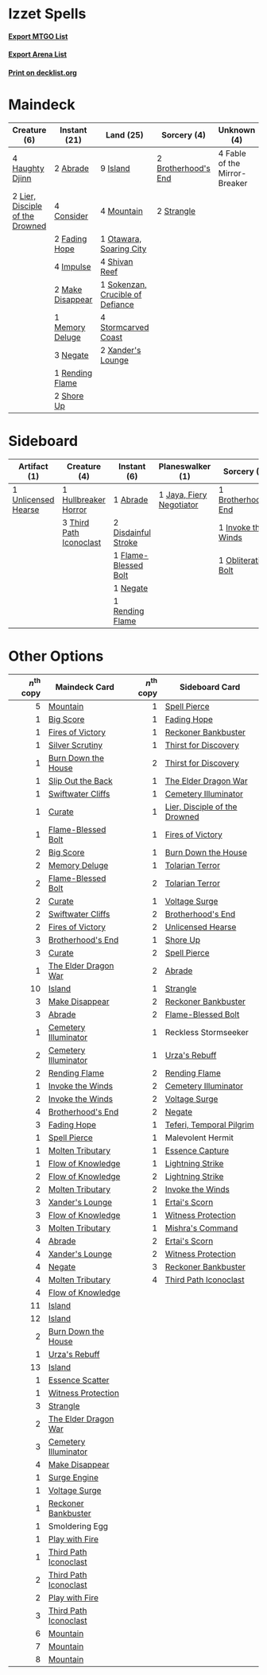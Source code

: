 # Izzet Spells

#### [Export MTGO List](../collection/Izzet%20Spells/Izzet%20Spells.txt)
#### [Export Arena List](../collection/Izzet%20Spells/Izzet%20Spells_arena.txt)
#### [Print on decklist.org](http://decklist.org/?deckmain=2%09Abrade%0A2%09Brotherhood's%20End%0A4%09Consider%0A4%09Fable%20of%20the%20Mirror-Breaker%0A2%09Fading%20Hope%0A4%09Haughty%20Djinn%0A4%09Impulse%0A9%09Island%0A2%09Lier,%20Disciple%20of%20the%20Drowned%0A2%09Make%20Disappear%0A1%09Memory%20Deluge%0A4%09Mountain%0A3%09Negate%0A1%09Otawara,%20Soaring%20City%0A1%09Rending%20Flame%0A4%09Shivan%20Reef%0A2%09Shore%20Up%0A1%09Sokenzan,%20Crucible%20of%20Defiance%0A4%09Stormcarved%20Coast%0A2%09Strangle%0A2%09Xander's%20Lounge&deckside=1%09Abrade%0A1%09Brotherhood's%20End%0A2%09Disdainful%20Stroke%0A1%09Flame-Blessed%20Bolt%0A1%09Hullbreaker%20Horror%0A1%09Invoke%20the%20Winds%0A1%09Jaya,%20Fiery%20Negotiator%0A1%09Negate%0A1%09Obliterating%20Bolt%0A1%09Rending%20Flame%0A3%09Third%20Path%20Iconoclast%0A1%09Unlicensed%20Hearse)
# Maindeck

|                                               Creature (6)                                               |                                       Instant (21)                                        |                                                 Land (25)                                                 |                                         Sorcery (4)                                          |         Unknown (4)         |
|----------------------------------------------------------------------------------------------------------|-------------------------------------------------------------------------------------------|-----------------------------------------------------------------------------------------------------------|----------------------------------------------------------------------------------------------|-----------------------------|
|4 [Haughty Djinn](http://gatherer.wizards.com/Pages/Card/Details.aspx?multiverseid=574532)                |2 [Abrade](http://gatherer.wizards.com/Pages/Card/Details.aspx?multiverseid=430772)        |9 [Island](http://gatherer.wizards.com/Pages/Card/Details.aspx?multiverseid=439857)                        |2 [Brotherhood's End](http://gatherer.wizards.com/Pages/Card/Details.aspx?multiverseid=583713)|4 Fable of the Mirror-Breaker|
|2 [Lier, Disciple of the Drowned](http://gatherer.wizards.com/Pages/Card/Details.aspx?multiverseid=534821)|4 [Consider](http://gatherer.wizards.com/Pages/Card/Details.aspx?multiverseid=534803)      |4 [Mountain](http://gatherer.wizards.com/Pages/Card/Details.aspx?multiverseid=439859)                      |2 [Strangle](http://gatherer.wizards.com/Pages/Card/Details.aspx?multiverseid=555326)         |                             |
|                                                                                                          |2 [Fading Hope](http://gatherer.wizards.com/Pages/Card/Details.aspx?multiverseid=534812)   |1 [Otawara, Soaring City](http://gatherer.wizards.com/Pages/Card/Details.aspx?multiverseid=548584)         |                                                                                              |                             |
|                                                                                                          |4 [Impulse](http://gatherer.wizards.com/Pages/Card/Details.aspx?multiverseid=446087)       |4 [Shivan Reef](http://gatherer.wizards.com/Pages/Card/Details.aspx?multiverseid=129731)                   |                                                                                              |                             |
|                                                                                                          |2 [Make Disappear](http://gatherer.wizards.com/Pages/Card/Details.aspx?multiverseid=555250)|1 [Sokenzan, Crucible of Defiance](http://gatherer.wizards.com/Pages/Card/Details.aspx?multiverseid=548589)|                                                                                              |                             |
|                                                                                                          |1 [Memory Deluge](http://gatherer.wizards.com/Pages/Card/Details.aspx?multiverseid=534825) |4 [Stormcarved Coast](http://gatherer.wizards.com/Pages/Card/Details.aspx?multiverseid=541141)             |                                                                                              |                             |
|                                                                                                          |3 [Negate](http://gatherer.wizards.com/Pages/Card/Details.aspx?multiverseid=423707)        |2 [Xander's Lounge](http://gatherer.wizards.com/Pages/Card/Details.aspx?multiverseid=555461)               |                                                                                              |                             |
|                                                                                                          |1 [Rending Flame](http://gatherer.wizards.com/Pages/Card/Details.aspx?multiverseid=541033) |                                                                                                           |                                                                                              |                             |
|                                                                                                          |2 [Shore Up](http://gatherer.wizards.com/Pages/Card/Details.aspx?multiverseid=574544)      |                                                                                                           |                                                                                              |                             |


# Sideboard

|                                         Artifact (1)                                         |                                           Creature (4)                                           |                                          Instant (6)                                          |                                         Planeswalker (1)                                          |                                         Sorcery (3)                                          |
|----------------------------------------------------------------------------------------------|--------------------------------------------------------------------------------------------------|-----------------------------------------------------------------------------------------------|---------------------------------------------------------------------------------------------------|----------------------------------------------------------------------------------------------|
|1 [Unlicensed Hearse](http://gatherer.wizards.com/Pages/Card/Details.aspx?multiverseid=555447)|1 [Hullbreaker Horror](http://gatherer.wizards.com/Pages/Card/Details.aspx?multiverseid=540902)   |1 [Abrade](http://gatherer.wizards.com/Pages/Card/Details.aspx?multiverseid=430772)            |1 [Jaya, Fiery Negotiator](http://gatherer.wizards.com/Pages/Card/Details.aspx?multiverseid=574613)|1 [Brotherhood's End](http://gatherer.wizards.com/Pages/Card/Details.aspx?multiverseid=583713)|
|                                                                                              |3 [Third Path Iconoclast](http://gatherer.wizards.com/Pages/Card/Details.aspx?multiverseid=583805)|2 [Disdainful Stroke](http://gatherer.wizards.com/Pages/Card/Details.aspx?multiverseid=420705) |                                                                                                   |1 [Invoke the Winds](http://gatherer.wizards.com/Pages/Card/Details.aspx?multiverseid=548355) |
|                                                                                              |                                                                                                  |1 [Flame-Blessed Bolt](http://gatherer.wizards.com/Pages/Card/Details.aspx?multiverseid=541014)|                                                                                                   |1 [Obliterating Bolt](http://gatherer.wizards.com/Pages/Card/Details.aspx?multiverseid=583730)|
|                                                                                              |                                                                                                  |1 [Negate](http://gatherer.wizards.com/Pages/Card/Details.aspx?multiverseid=423707)            |                                                                                                   |                                                                                              |
|                                                                                              |                                                                                                  |1 [Rending Flame](http://gatherer.wizards.com/Pages/Card/Details.aspx?multiverseid=541033)     |                                                                                                   |                                                                                              |


# Other Options

|*n*<sup>th</sup> copy|                                         Maindeck Card                                          |*n*<sup>th</sup> copy|                                             Sideboard Card                                             |
|--------------------:|------------------------------------------------------------------------------------------------|--------------------:|--------------------------------------------------------------------------------------------------------|
|                    5|[Mountain](http://gatherer.wizards.com/Pages/Card/Details.aspx?multiverseid=439859)             |                    1|[Spell Pierce](http://gatherer.wizards.com/Pages/Card/Details.aspx?multiverseid=425876)                 |
|                    1|[Big Score](http://gatherer.wizards.com/Pages/Card/Details.aspx?multiverseid=555303)            |                    1|[Fading Hope](http://gatherer.wizards.com/Pages/Card/Details.aspx?multiverseid=534812)                  |
|                    1|[Fires of Victory](http://gatherer.wizards.com/Pages/Card/Details.aspx?multiverseid=574603)     |                    1|[Reckoner Bankbuster](http://gatherer.wizards.com/Pages/Card/Details.aspx?multiverseid=548568)          |
|                    1|[Silver Scrutiny](http://gatherer.wizards.com/Pages/Card/Details.aspx?multiverseid=574545)      |                    1|[Thirst for Discovery](http://gatherer.wizards.com/Pages/Card/Details.aspx?multiverseid=540929)         |
|                    1|[Burn Down the House](http://gatherer.wizards.com/Pages/Card/Details.aspx?multiverseid=534907)  |                    2|[Thirst for Discovery](http://gatherer.wizards.com/Pages/Card/Details.aspx?multiverseid=540929)         |
|                    1|[Slip Out the Back](http://gatherer.wizards.com/Pages/Card/Details.aspx?multiverseid=555263)    |                    1|[The Elder Dragon War](http://gatherer.wizards.com/Pages/Card/Details.aspx?multiverseid=574601)         |
|                    1|[Swiftwater Cliffs](http://gatherer.wizards.com/Pages/Card/Details.aspx?multiverseid=405407)    |                    1|[Cemetery Illuminator](http://gatherer.wizards.com/Pages/Card/Details.aspx?multiverseid=540888)         |
|                    1|[Curate](http://gatherer.wizards.com/Pages/Card/Details.aspx?multiverseid=513517)               |                    1|[Lier, Disciple of the Drowned](http://gatherer.wizards.com/Pages/Card/Details.aspx?multiverseid=534821)|
|                    1|[Flame-Blessed Bolt](http://gatherer.wizards.com/Pages/Card/Details.aspx?multiverseid=541014)   |                    1|[Fires of Victory](http://gatherer.wizards.com/Pages/Card/Details.aspx?multiverseid=574603)             |
|                    2|[Big Score](http://gatherer.wizards.com/Pages/Card/Details.aspx?multiverseid=555303)            |                    1|[Burn Down the House](http://gatherer.wizards.com/Pages/Card/Details.aspx?multiverseid=534907)          |
|                    2|[Memory Deluge](http://gatherer.wizards.com/Pages/Card/Details.aspx?multiverseid=534825)        |                    1|[Tolarian Terror](http://gatherer.wizards.com/Pages/Card/Details.aspx?multiverseid=574552)              |
|                    2|[Flame-Blessed Bolt](http://gatherer.wizards.com/Pages/Card/Details.aspx?multiverseid=541014)   |                    2|[Tolarian Terror](http://gatherer.wizards.com/Pages/Card/Details.aspx?multiverseid=574552)              |
|                    2|[Curate](http://gatherer.wizards.com/Pages/Card/Details.aspx?multiverseid=513517)               |                    1|[Voltage Surge](http://gatherer.wizards.com/Pages/Card/Details.aspx?multiverseid=548476)                |
|                    2|[Swiftwater Cliffs](http://gatherer.wizards.com/Pages/Card/Details.aspx?multiverseid=405407)    |                    2|[Brotherhood's End](http://gatherer.wizards.com/Pages/Card/Details.aspx?multiverseid=583713)            |
|                    2|[Fires of Victory](http://gatherer.wizards.com/Pages/Card/Details.aspx?multiverseid=574603)     |                    2|[Unlicensed Hearse](http://gatherer.wizards.com/Pages/Card/Details.aspx?multiverseid=555447)            |
|                    3|[Brotherhood's End](http://gatherer.wizards.com/Pages/Card/Details.aspx?multiverseid=583713)    |                    1|[Shore Up](http://gatherer.wizards.com/Pages/Card/Details.aspx?multiverseid=574544)                     |
|                    3|[Curate](http://gatherer.wizards.com/Pages/Card/Details.aspx?multiverseid=513517)               |                    2|[Spell Pierce](http://gatherer.wizards.com/Pages/Card/Details.aspx?multiverseid=425876)                 |
|                    1|[The Elder Dragon War](http://gatherer.wizards.com/Pages/Card/Details.aspx?multiverseid=574601) |                    2|[Abrade](http://gatherer.wizards.com/Pages/Card/Details.aspx?multiverseid=430772)                       |
|                   10|[Island](http://gatherer.wizards.com/Pages/Card/Details.aspx?multiverseid=439857)               |                    1|[Strangle](http://gatherer.wizards.com/Pages/Card/Details.aspx?multiverseid=555326)                     |
|                    3|[Make Disappear](http://gatherer.wizards.com/Pages/Card/Details.aspx?multiverseid=555250)       |                    2|[Reckoner Bankbuster](http://gatherer.wizards.com/Pages/Card/Details.aspx?multiverseid=548568)          |
|                    3|[Abrade](http://gatherer.wizards.com/Pages/Card/Details.aspx?multiverseid=430772)               |                    2|[Flame-Blessed Bolt](http://gatherer.wizards.com/Pages/Card/Details.aspx?multiverseid=541014)           |
|                    1|[Cemetery Illuminator](http://gatherer.wizards.com/Pages/Card/Details.aspx?multiverseid=540888) |                    1|Reckless Stormseeker                                                                                    |
|                    2|[Cemetery Illuminator](http://gatherer.wizards.com/Pages/Card/Details.aspx?multiverseid=540888) |                    1|[Urza's Rebuff](http://gatherer.wizards.com/Pages/Card/Details.aspx?multiverseid=583656)                |
|                    2|[Rending Flame](http://gatherer.wizards.com/Pages/Card/Details.aspx?multiverseid=541033)        |                    2|[Rending Flame](http://gatherer.wizards.com/Pages/Card/Details.aspx?multiverseid=541033)                |
|                    1|[Invoke the Winds](http://gatherer.wizards.com/Pages/Card/Details.aspx?multiverseid=548355)     |                    2|[Cemetery Illuminator](http://gatherer.wizards.com/Pages/Card/Details.aspx?multiverseid=540888)         |
|                    2|[Invoke the Winds](http://gatherer.wizards.com/Pages/Card/Details.aspx?multiverseid=548355)     |                    2|[Voltage Surge](http://gatherer.wizards.com/Pages/Card/Details.aspx?multiverseid=548476)                |
|                    4|[Brotherhood's End](http://gatherer.wizards.com/Pages/Card/Details.aspx?multiverseid=583713)    |                    2|[Negate](http://gatherer.wizards.com/Pages/Card/Details.aspx?multiverseid=423707)                       |
|                    3|[Fading Hope](http://gatherer.wizards.com/Pages/Card/Details.aspx?multiverseid=534812)          |                    1|[Teferi, Temporal Pilgrim](http://gatherer.wizards.com/Pages/Card/Details.aspx?multiverseid=583651)     |
|                    1|[Spell Pierce](http://gatherer.wizards.com/Pages/Card/Details.aspx?multiverseid=425876)         |                    1|Malevolent Hermit                                                                                       |
|                    1|[Molten Tributary](http://gatherer.wizards.com/Pages/Card/Details.aspx?multiverseid=574731)     |                    1|[Essence Capture](http://gatherer.wizards.com/Pages/Card/Details.aspx?multiverseid=457181)              |
|                    1|[Flow of Knowledge](http://gatherer.wizards.com/Pages/Card/Details.aspx?multiverseid=583634)    |                    1|[Lightning Strike](http://gatherer.wizards.com/Pages/Card/Details.aspx?multiverseid=383299)             |
|                    2|[Flow of Knowledge](http://gatherer.wizards.com/Pages/Card/Details.aspx?multiverseid=583634)    |                    2|[Lightning Strike](http://gatherer.wizards.com/Pages/Card/Details.aspx?multiverseid=383299)             |
|                    2|[Molten Tributary](http://gatherer.wizards.com/Pages/Card/Details.aspx?multiverseid=574731)     |                    2|[Invoke the Winds](http://gatherer.wizards.com/Pages/Card/Details.aspx?multiverseid=548355)             |
|                    3|[Xander's Lounge](http://gatherer.wizards.com/Pages/Card/Details.aspx?multiverseid=555461)      |                    1|[Ertai's Scorn](http://gatherer.wizards.com/Pages/Card/Details.aspx?multiverseid=574528)                |
|                    3|[Flow of Knowledge](http://gatherer.wizards.com/Pages/Card/Details.aspx?multiverseid=583634)    |                    1|[Witness Protection](http://gatherer.wizards.com/Pages/Card/Details.aspx?multiverseid=555267)           |
|                    3|[Molten Tributary](http://gatherer.wizards.com/Pages/Card/Details.aspx?multiverseid=574731)     |                    1|[Mishra's Command](http://gatherer.wizards.com/Pages/Card/Details.aspx?multiverseid=583726)             |
|                    4|[Abrade](http://gatherer.wizards.com/Pages/Card/Details.aspx?multiverseid=430772)               |                    2|[Ertai's Scorn](http://gatherer.wizards.com/Pages/Card/Details.aspx?multiverseid=574528)                |
|                    4|[Xander's Lounge](http://gatherer.wizards.com/Pages/Card/Details.aspx?multiverseid=555461)      |                    2|[Witness Protection](http://gatherer.wizards.com/Pages/Card/Details.aspx?multiverseid=555267)           |
|                    4|[Negate](http://gatherer.wizards.com/Pages/Card/Details.aspx?multiverseid=423707)               |                    3|[Reckoner Bankbuster](http://gatherer.wizards.com/Pages/Card/Details.aspx?multiverseid=548568)          |
|                    4|[Molten Tributary](http://gatherer.wizards.com/Pages/Card/Details.aspx?multiverseid=574731)     |                    4|[Third Path Iconoclast](http://gatherer.wizards.com/Pages/Card/Details.aspx?multiverseid=583805)        |
|                    4|[Flow of Knowledge](http://gatherer.wizards.com/Pages/Card/Details.aspx?multiverseid=583634)    |                     |                                                                                                        |
|                   11|[Island](http://gatherer.wizards.com/Pages/Card/Details.aspx?multiverseid=439857)               |                     |                                                                                                        |
|                   12|[Island](http://gatherer.wizards.com/Pages/Card/Details.aspx?multiverseid=439857)               |                     |                                                                                                        |
|                    2|[Burn Down the House](http://gatherer.wizards.com/Pages/Card/Details.aspx?multiverseid=534907)  |                     |                                                                                                        |
|                    1|[Urza's Rebuff](http://gatherer.wizards.com/Pages/Card/Details.aspx?multiverseid=583656)        |                     |                                                                                                        |
|                   13|[Island](http://gatherer.wizards.com/Pages/Card/Details.aspx?multiverseid=439857)               |                     |                                                                                                        |
|                    1|[Essence Scatter](http://gatherer.wizards.com/Pages/Card/Details.aspx?multiverseid=426754)      |                     |                                                                                                        |
|                    1|[Witness Protection](http://gatherer.wizards.com/Pages/Card/Details.aspx?multiverseid=555267)   |                     |                                                                                                        |
|                    3|[Strangle](http://gatherer.wizards.com/Pages/Card/Details.aspx?multiverseid=555326)             |                     |                                                                                                        |
|                    2|[The Elder Dragon War](http://gatherer.wizards.com/Pages/Card/Details.aspx?multiverseid=574601) |                     |                                                                                                        |
|                    3|[Cemetery Illuminator](http://gatherer.wizards.com/Pages/Card/Details.aspx?multiverseid=540888) |                     |                                                                                                        |
|                    4|[Make Disappear](http://gatherer.wizards.com/Pages/Card/Details.aspx?multiverseid=555250)       |                     |                                                                                                        |
|                    1|[Surge Engine](http://gatherer.wizards.com/Pages/Card/Details.aspx?multiverseid=583666)         |                     |                                                                                                        |
|                    1|[Voltage Surge](http://gatherer.wizards.com/Pages/Card/Details.aspx?multiverseid=548476)        |                     |                                                                                                        |
|                    1|[Reckoner Bankbuster](http://gatherer.wizards.com/Pages/Card/Details.aspx?multiverseid=548568)  |                     |                                                                                                        |
|                    1|Smoldering Egg                                                                                  |                     |                                                                                                        |
|                    1|[Play with Fire](http://gatherer.wizards.com/Pages/Card/Details.aspx?multiverseid=534933)       |                     |                                                                                                        |
|                    1|[Third Path Iconoclast](http://gatherer.wizards.com/Pages/Card/Details.aspx?multiverseid=583805)|                     |                                                                                                        |
|                    2|[Third Path Iconoclast](http://gatherer.wizards.com/Pages/Card/Details.aspx?multiverseid=583805)|                     |                                                                                                        |
|                    2|[Play with Fire](http://gatherer.wizards.com/Pages/Card/Details.aspx?multiverseid=534933)       |                     |                                                                                                        |
|                    3|[Third Path Iconoclast](http://gatherer.wizards.com/Pages/Card/Details.aspx?multiverseid=583805)|                     |                                                                                                        |
|                    6|[Mountain](http://gatherer.wizards.com/Pages/Card/Details.aspx?multiverseid=439859)             |                     |                                                                                                        |
|                    7|[Mountain](http://gatherer.wizards.com/Pages/Card/Details.aspx?multiverseid=439859)             |                     |                                                                                                        |
|                    8|[Mountain](http://gatherer.wizards.com/Pages/Card/Details.aspx?multiverseid=439859)             |                     |                                                                                                        |

